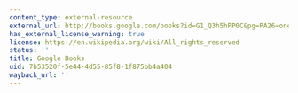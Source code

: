 ```yaml
---
content_type: external-resource
external_url: http://books.google.com/books?id=G1_Q3h5hPP0C&pg=PA26=onepage
has_external_license_warning: true
license: https://en.wikipedia.org/wiki/All_rights_reserved
status: ''
title: Google Books
uid: 7b53520f-5e44-4d55-85f8-1f875bb4a404
wayback_url: ''
---
```

